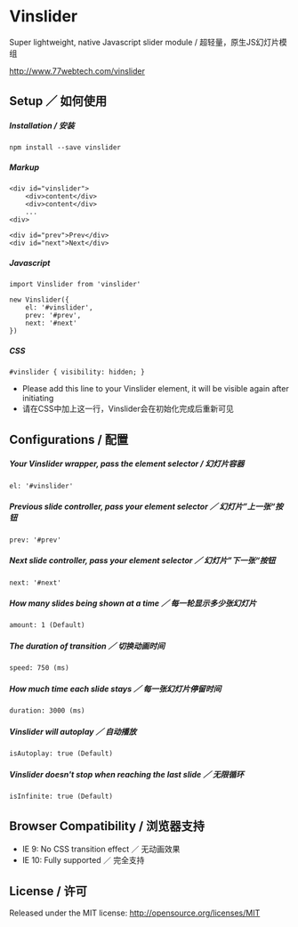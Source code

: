# Vinslider 

Super lightweight, native Javascript slider module / 超轻量，原生JS幻灯片模组

http://www.77webtech.com/vinslider

## Setup ／ 如何使用

##### Installation / 安装

    npm install --save vinslider
    
##### Markup

    <div id="vinslider">
        <div>content</div>
        <div>content</div>
        ...
    <div>
    
    <div id="prev">Prev</div>
    <div id="next">Next</div>
    
##### Javascript

    import Vinslider from 'vinslider'

    new Vinslider({
        el: '#vinslider',
        prev: '#prev',
        next: '#next'
    })
    
##### CSS

    #vinslider { visibility: hidden; }
    
* Please add this line to your Vinslider element, it will be visible again after initiating
* 请在CSS中加上这一行，Vinslider会在初始化完成后重新可见

## Configurations / 配置

##### Your Vinslider wrapper, pass the element selector / 幻灯片容器

    el: '#vinslider' 
    
##### Previous slide controller, pass your element selector ／ 幻灯片”上一张“按钮

    prev: '#prev'
    
##### Next slide controller, pass your element selector ／ 幻灯片”下一张“按钮

    next: '#next' 
    
##### How many slides being shown at a time ／ 每一轮显示多少张幻灯片

    amount: 1 (Default) 
    
##### The duration of transition ／ 切换动画时间

    speed: 750 (ms)
    
##### How much time each slide stays ／ 每一张幻灯片停留时间

    duration: 3000 (ms)
    
##### Vinslider will autoplay ／ 自动播放

    isAutoplay: true (Default)
    
##### Vinslider doesn't stop when reaching the last slide ／ 无限循环

    isInfinite: true (Default)
    
## Browser Compatibility / 浏览器支持

* IE 9: No CSS transition effect ／ 无动画效果
* IE 10: Fully supported ／ 完全支持

## License / 许可

Released under the MIT license: http://opensource.org/licenses/MIT

